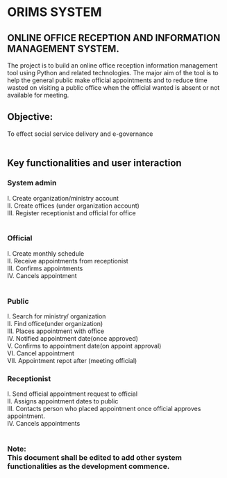 # ORIMS SYSTEM



## ONLINE OFFICE RECEPTION AND INFORMATION MANAGEMENT SYSTEM.<br/>
The project is to build an online office reception information management tool using Python and related technologies. The major aim of the tool is to help the general public make official appointments and to reduce time wasted on visiting a public office when the official wanted is absent or not available for meeting.

## Objective:
To effect social service delivery and e-governance<br/><br/>

## Key functionalities and user interaction<br/>
###	System admin
I.	Create organization/ministry account<br/>
II.	Create offices (under organization account)<br/>
III.	Register receptionist and official for office<br/><br/>



###	Official<br/>
I.	Create monthly schedule<br/>
II.	Receive appointments from receptionist<br/>
III.	Confirms appointments<br/>
IV.	Cancels appointment<br/><br/>


###	Public<br/>
I.	Search for ministry/ organization<br/>
II.	Find office(under organization)<br/>
III.	Places appointment with office<br/>
IV.	Notified appointment date(once approved)<br/>
V.	Confirms to appointment date(on appoint approval)<br/>
VI.	Cancel appointment<br/>
VII.	Appointment repot after (meeting official)<br/>

###	Receptionist<br/>
I.	Send official appointment request to official<br/>
II.	Assigns appointment dates to public<br/>
III.	Contacts person who placed appointment once official approves appointment.<br/>
IV.	Cancels appointments<br/><br/>



### Note: <br/>This document shall be edited to add other system functionalities as the development commence.

